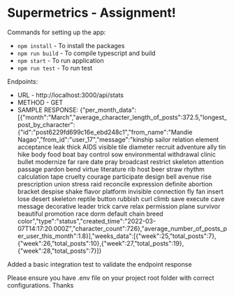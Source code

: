 # Supermetrics - Assignment!

Commands for setting up the app:
 - `npm install` - To install the packages 
 - `npm run build` - To compile typescript and build
 - `npm start` - To run application
 - `npm run test` - To run test

Endpoints:
- URL - http://localhost:3000/api/stats
- METHOD - GET
- SAMPLE RESPONSE: {"per_month_data":[{"month":"March","average_character_length_of_posts":372.5,"longest_post_by_character":{"id":"post6229fd699c16e_ebd248c1","from_name":"Mandie Nagao","from_id":"user_17","message":"kinship sailor relation element acceptance leak thick AIDS visible tile diameter recruit adventure ally tin hike body food boat bay control sow environmental withdrawal clinic bullet modernize far rare date pray broadcast restrict skeleton attention passage pardon bend virtue literature rib host beer straw rhythm calculation tape cruelty courage participate design bell avenue rise prescription union stress raid reconcile expression definite abortion bracket despise shake flavor platform invisible connection fly fan insert lose desert skeleton reptile button rubbish curl climb save execute cave message decorative leader trick carve relax permission plane survivor beautiful promotion race dorm default chain breed color","type":"status","created_time":"2022-03-07T14:17:20.000Z","character_count":726},"average_number_of_posts_per_user_this_month":1.8}],"weeks_data":[{"week":25,"total_posts":7},{"week":26,"total_posts":10},{"week":27,"total_posts":19},{"week":28,"total_posts":7}]}

Added a basic integration test to validate the endpoint response

Please ensure you have .env file on your project root folder with correct configurations. Thanks